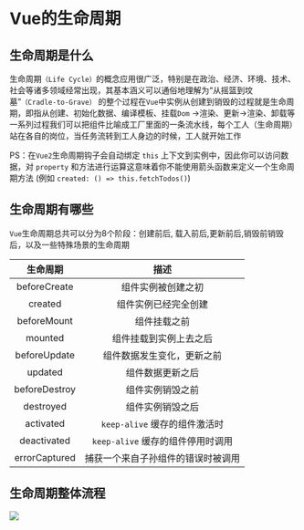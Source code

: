 # Vue的生命周期

## 生命周期是什么

生命周期`（Life Cycle）`的概念应用很广泛，特别是在政治、经济、环境、技术、社会等诸多领域经常出现，其基本涵义可以通俗地理解为“从摇篮到坟墓”`（Cradle-to-Grave）`
的整个过程在`Vue`中实例从创建到销毁的过程就是生命周期，即指从创建、初始化数据、编译模板、挂载`Dom`
→渲染、更新→渲染、卸载等一系列过程我们可以把组件比喻成工厂里面的一条流水线，每个工人（生命周期）站在各自的岗位，当任务流转到工人身边的时候，工人就开始工作

PS：在`Vue2`生命周期钩子会自动绑定 `this` 上下文到实例中，因此你可以访问数据，对 `property`
和方法进行运算这意味着你不能使用箭头函数来定义一个生命周期方法 (例如 `created: () => this.fetchTodos()`)

## 生命周期有哪些

`Vue`生命周期总共可以分为8个阶段：创建前后, 载入前后,更新前后,销毁前销毁后，以及一些特殊场景的生命周期

|     生命周期      |           描述            |
|:-------------:|:-----------------------:|
| beforeCreate  |        组件实例被创建之初        |
|    created    |       组件实例已经完全创建        |
|  beforeMount  |         组件挂载之前          |
|    mounted    |       组件挂载到实例上去之后       |
| beforeUpdate  |      组件数据发生变化，更新之前      |
|    updated    |        组件数据更新之后         |
| beforeDestroy |        组件实例销毁之前         |
|   destroyed   |        组件实例销毁之后         |
|   activated   |  `keep-alive` 缓存的组件激活时  |
|  deactivated  | `keep-alive` 缓存的组件停用时调用 |
| errorCaptured |    捕获一个来自子孙组件的错误时被调用    |

## 生命周期整体流程

![](/images/life-cycle.jpg)
